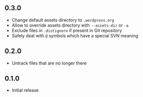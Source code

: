 ## 0.3.0

- Change default assets directory to `.wordpress.org`
- Allow to override assets directory with `--assets-dir` or `-a`
- Exclude files in `.distignore` if present in Git repository
- Safely deal with `@` symbols which have a special SVN meaning

## 0.2.0

- Untrack files that are no longer there

## 0.1.0

- Initial release
